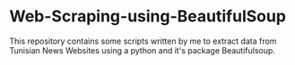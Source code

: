 # Web-Scraping-using-BeautifulSoup
This repository contains some scripts written by me to extract data from Tunisian News Websites using a python and it's package Beautifulsoup.
